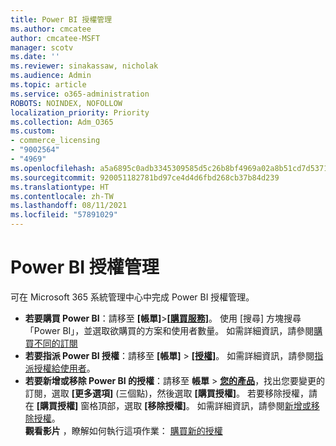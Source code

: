 ```yaml
---
title: Power BI 授權管理
ms.author: cmcatee
author: cmcatee-MSFT
manager: scotv
ms.date: ''
ms.reviewer: sinakassaw, nicholak
ms.audience: Admin
ms.topic: article
ms.service: o365-administration
ROBOTS: NOINDEX, NOFOLLOW
localization_priority: Priority
ms.collection: Adm_O365
ms.custom:
- commerce_licensing
- "9002564"
- "4969"
ms.openlocfilehash: a5a6895c0adb3345309585d5c26b8bf4969a02a8b51cd7d537105f81c3d9ea4f
ms.sourcegitcommit: 920051182781bd97ce4d4d6fbd268cb37b84d239
ms.translationtype: HT
ms.contentlocale: zh-TW
ms.lasthandoff: 08/11/2021
ms.locfileid: "57891029"
---
```

# <a name="power-bi-license-management"></a>Power BI 授權管理

可在 Microsoft 365 系統管理中心中完成 Power BI 授權管理。

- **若要購買 Power BI**：請移至 **[帳單]**\>**[[購買服務]](https://go.microsoft.com/fwlink/p/?linkid=868433)**。 使用 [搜尋] 方塊搜尋「Power BI」，並選取欲購買的方案和使用者數量。 如需詳細資訊，請參閱[購買不同的訂閱](https://docs.microsoft.com/microsoft-365/commerce/try-or-buy-microsoft-365#buy-a-different-subscription)
- **若要指派 Power BI 授權**：請移至 **[帳單]** > **[[授權]](https://go.microsoft.com/fwlink/p/?linkid=842264)**。 如需詳細資訊，請參閱[指派授權給使用者](https://docs.microsoft.com/microsoft-365/admin/manage/assign-licenses-to-users)。
- **若要新增或移除 Power BI 的授權**：請移至 **帳單** > **[您的產品](https://go.microsoft.com/fwlink/p/?linkid=842054)**，找出您要變更的訂閱，選取 **[更多選項]** (三個點)，然後選取 **[購買授權]**。 若要移除授權，請在 **[購買授權]** 窗格頂部，選取 **[移除授權]**。 如需詳細資訊，請參閱[新增或移除授權](https://docs.microsoft.com/microsoft-365/commerce/licenses/buy-licenses)。\
**觀看影片** ，瞭解如何執行這項作業： [購買新的授權](https://go.microsoft.com/fwlink/p/?linkid=2154857)